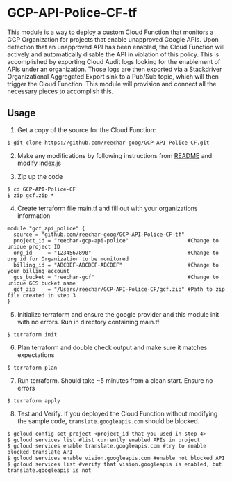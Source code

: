 # GCP-API-Police-CF-tf

This module is a way to deploy a custom Cloud Function that monitors a GCP Organization for projects that enable unapproved Google APIs. Upon detection that an unapproved API has been enabled, the Cloud Function will actively and automatically disable the API in violation of this policy. This is accomplished by exporting Cloud Audit logs looking for the enablement of APIs under an organization. Those logs are then exported via a Stackdriver Organizational Aggregated Export sink to a Pub/Sub topic, which will then trigger the Cloud Function. This module will provision and connect all the necessary pieces to accomplish this.

## Usage

1. Get a copy of the source for the Cloud Function:
```shell
$ git clone https://github.com/reechar-goog/GCP-API-Police-CF.git
```

2. Make any modifications by following instructions from [README](https://github.com/reechar-goog/GCP-API-Police-CF/blob/master/README.md) and modify [index.js](https://github.com/reechar-goog/GCP-API-Police-CF/blob/master/index.js) 

3. Zip up the code
```shell
$ cd GCP-API-Police-CF
$ zip gcf.zip *
```

4. Create terraform file main.tf and fill out with your organizations information

```hcl
module "gcf_api_police" {
  source = "github.com/reechar-goog/GCP-API-Police-CF-tf"
  project_id = "reechar-gcp-api-police"                   #Change to unique project ID
  org_id     = "1234567890"                               #Change to org id for Organization to be monitored
  billing_id = "ABCDEF-ABCDEF-ABCDEF"                     #Change to your billing account
  gcs_bucket = "reechar-gcf"                              #Change to unique GCS bucket name
  gcf_zip    = "/Users/reechar/GCP-API-Police-CF/gcf.zip" #Path to zip file created in step 3
}

```
5. Initialize terraform and ensure the google provider and this module init with no errors. Run in directory containing main.tf
```shell
$ terraform init
```

6. Plan terraform and double check output and make sure it matches expectations
```shell
$ terraform plan
```
7. Run terraform. Should take ~5 minutes from a clean start. Ensure no errors
```shell
$ terraform apply
```

8. Test and Verify. If you deployed the Cloud Function without modifying the sample code, `translate.googleapis.com` should be blocked. 
```shell
$ gcloud config set project <project_id that you used in step 4>
$ gcloud services list #list currently enabled APIs in project
$ gcloud services enable translate.googleapis.com #try to enable blocked translate API
$ gcloud services enable vision.googleapis.com #enable not blocked API
$ gcloud services list #verify that vision.googleapis is enabled, but translate.googleapis is not
```



